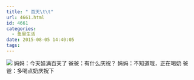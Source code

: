 ```yaml
---
title: " 百天\t\t"
url: 4661.html
id: 4661
categories:
  - 鱼里生活
date: 2015-08-05 14:40:05
tags:
---
```


[![](../../../images/2017/09/IMG_1661.jpg)](../../../images/2017/09/IMG_1661.jpg) 妈妈：今天娃满百天了 爸爸：有什么庆祝？ 妈妈：不知道哦，正在喝奶 爸爸：多喝点奶庆祝下